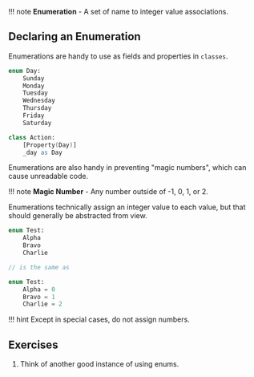 !!! note
    **Enumeration** - A set of name to integer value associations.

## Declaring an Enumeration

Enumerations are handy to use as fields and properties in `classes`.

```boo
enum Day:
    Sunday
    Monday
    Tuesday
    Wednesday
    Thursday
    Friday
    Saturday

class Action:
    [Property(Day)]
    _day as Day
```

Enumerations are also handy in preventing "magic numbers", which can cause unreadable code.

!!! note
    **Magic Number** - Any number outside of -1, 0, 1, or 2.

Enumerations technically assign an integer value to each value, but that should generally be abstracted from view.

```boo
enum Test:
    Alpha
    Bravo
    Charlie

// is the same as

enum Test:
    Alpha = 0
    Bravo = 1
    Charlie = 2
```

!!! hint
    Except in special cases, do not assign numbers.


## Exercises

1. Think of another good instance of using enums.

